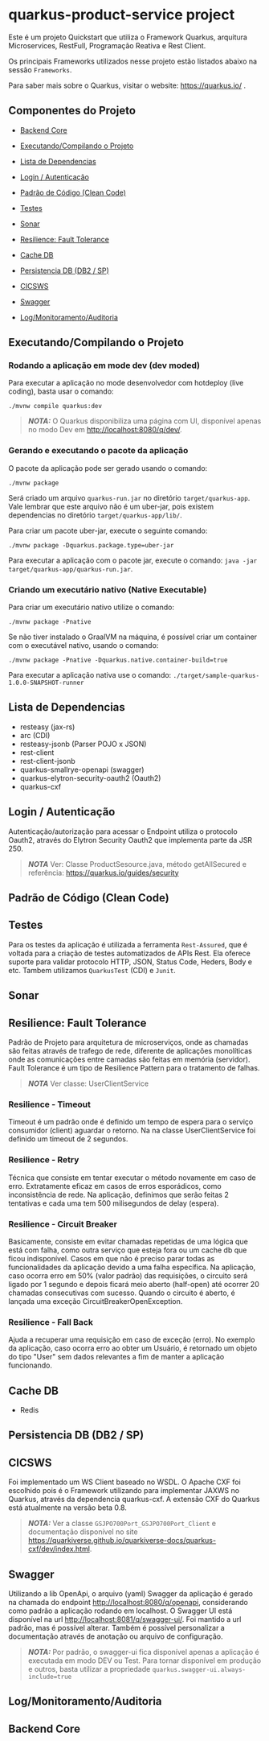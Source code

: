 # quarkus-product-service project

Este é um projeto Quickstart que utiliza o Framework Quarkus, arquitura Microservices, RestFull, Programação Reativa e Rest Client.

Os principais Frameworks utilizados nesse projeto estão listados abaixo na sessão `Frameworks`.

Para saber mais sobre o Quarkus, visitar o website: <https://quarkus.io/> .

## Componentes do Projeto

- [Backend Core](##Backend-Core)

- [Executando/Compilando o Projeto](##Executando/Compilando-o-Projeto)

- [Lista de Dependencias](##Lista-de-Dependencias)

- [Login / Autenticação](##Login-/-Autenticação)

- [Padrão de Código (Clean Code)](##Padrão-de-Código-(Clean-Code))

- [Testes](##Testes)

- [Sonar](##Sonar)

- [Resilience: Fault Tolerance](##Resilience:-Fault-Tolerance)

- [Cache DB](##Cache-DB)

- [Persistencia DB (DB2 / SP)](##Persistencia-DB-(DB2-/-SP))

- [CICSWS](##CICSWS)

- [Swagger](##Swagger)

- [Log/Monitoramento/Auditoria](##Log/Monitoramento/Auditoria)

## Executando/Compilando o Projeto

### Rodando a aplicação em mode dev (dev moded)

Para executar a aplicação no mode desenvolvedor com hotdeploy (live coding), basta usar o comando:

```shell script
./mvnw compile quarkus:dev
```

> **_NOTA:_** O Quarkus disponibiliza uma página com UI, disponível apenas no modo Dev em <http://localhost:8080/q/dev/>.

### Gerando e executando o pacote da aplicação

O pacote da aplicação pode ser gerado usando o comando:

```shell script
./mvnw package
```

Será criado um arquivo `quarkus-run.jar` no diretório `target/quarkus-app`.
Vale lembrar que este arquivo não é um uber-jar, pois existem dependencias no diretório `target/quarkus-app/lib/`.

Para criar um pacote uber-jar, execute o seguinte comando:

```shell script
./mvnw package -Dquarkus.package.type=uber-jar
```

Para executar a aplicação com o pacote jar, execute o comando: `java -jar target/quarkus-app/quarkus-run.jar`.

### Criando um executário nativo (Native Executable)

Para criar um executário nativo utilize o comando:

```shell script
./mvnw package -Pnative
```

Se não tiver instalado o GraalVM na máquina, é possível criar um container com o executável nativo, usando o comando:

```shell script
./mvnw package -Pnative -Dquarkus.native.container-build=true
```

Para executar a aplicação nativa use o comando: `./target/sample-quarkus-1.0.0-SNAPSHOT-runner`

## Lista de Dependencias

- resteasy (jax-rs)
- arc (CDI)
- resteasy-jsonb (Parser POJO x JSON)
- rest-client
- rest-client-jsonb
- quarkus-smallrye-openapi (swagger)
- quarkus-elytron-security-oauth2 (Oauth2)
- quarkus-cxf

## Login / Autenticação

Autenticação/autorização para acessar o Endpoint utiliza o protocolo Oauth2, através do Elytron Security Oauth2 que implementa parte da JSR 250.
> **_NOTA_** Ver: Classe ProductSesource.java, método getAllSecured e referência: <https://quarkus.io/guides/security>

## Padrão de Código (Clean Code)

## Testes

Para os testes da aplicação é utilizada a ferramenta `Rest-Assured`, que é voltada para a criação de testes automatizados de APIs Rest. Ela oferece suporte para validar protocolo HTTP, JSON, Status Code, Heders, Body e etc.
Tambem utilizamos `QuarkusTest` (CDI) e `Junit`.

## Sonar

## Resilience: Fault Tolerance

Padrão de Projeto para arquitetura de microserviços, onde as chamadas são feitas através de trafego de rede, diferente de aplicações monolíticas onde as comunicações entre camadas são feitas em memória (servidor).
Fault Tolerance é um tipo de Resilience Pattern para o tratamento de falhas.
> **_NOTA_** Ver classe: UserClientService

### Resilience - Timeout

Timeout é um padrão onde é definido um tempo de espera para o serviço consumidor (client) aguardar o retorno.
Na na classe UserClientService foi definido um timeout de 2 segundos.

### Resilience - Retry

Técnica que consiste em tentar executar o método novamente em caso de erro. Extratamente eficaz em casos de erros esporádicos, como inconsistência de rede.
Na aplicação, definimos que serão feitas 2 tentativas e cada uma tem 500 milisegundos de delay (espera).

### Resilience - Circuit Breaker

Basicamente, consiste em evitar chamadas repetidas de uma lógica que está com falha, como outra serviço que esteja fora ou um cache db que ficou indisponível. Casos em que não é preciso parar todas as funcionalidades da aplicação devido a uma falha específica.
Na aplicação, caso ocorra erro em 50% (valor padrão) das requisições, o circuito será ligado por 1 segundo e depois ficará meio aberto (half-open) até ocorrer 20 chamadas consecutivas com sucesso. Quando o circuito é aberto, é lançada uma exceção CircuitBreakerOpenException.

### Resilience - Fall Back

Ajuda a recuperar uma requisição em caso de exceção (erro). No exemplo da aplicação, caso ocorra erro ao obter um Usuário, é retornado um objeto do tipo "User" sem dados relevantes a fim de manter a aplicação funcionando.

## Cache DB

- Redis

## Persistencia DB (DB2 / SP)

## CICSWS

Foi implementado um WS Client baseado no WSDL. O Apache CXF foi escolhido pois é o Framework utilizando para implementar JAXWS no Quarkus, através da dependencia quarkus-cxf. A extensão CXF do Quarkus está atualmente na versão beta 0.8.

> **_NOTA:_** Ver a classe `GSJPO700Port_GSJPO700Port_Client` e documentação disponível no site <https://quarkiverse.github.io/quarkiverse-docs/quarkus-cxf/dev/index.html>.

## Swagger

Utilizando a lib OpenApi, o arquivo (yaml) Swagger da aplicação é gerado na chamada do endpoint <http://localhost:8080/q/openapi>, considerando como padrão a aplicação rodando em localhost.
O Swagger UI está disponível na url <http://localhost:8081/q/swagger-ui/>.
Foi mantido a url padrão, mas é possível alterar. Também é possível personalizar a documentação através de anotação ou arquivo de configuração.
> **_NOTA:_** Por padrão, o swagger-ui fica disponível apenas a aplicação é executada em modo DEV ou Test.  Para tornar disponível em produção e outros, basta utilizar a propriedade `quarkus.swagger-ui.always-include=true`

## Log/Monitoramento/Auditoria

## Backend Core
